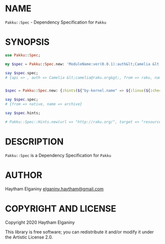 NAME
====
`Pakku::Spec` - Dependency Specification for `Pakku`

SYNOPSIS
========
```raku
use Pakku::Spec;

my $spec = Pakku::Spec.new: 'ModuleName:ver(0.0.1):auth&lt;Camelia &lt;camelia@raku.org&gt;&gt;:api&lt;&gt;';

say $spec.spec;
# {api => , auth => Camelia &lt;camelia@raku.org&gt;, from => raku, name => ModuleName, ver => 0.0.1}


$spec = Pakku::Spec.new: {:hints(${"by-kernel.name" => ${:linux(${:checksum(${"sha-256" => "E6836E32802555593AEDAFE1CC00752CBDA"}), :target("resources/libraries/"), :url("http://raku.org/")})}}), :name("archive:from&lt;native&gt;")};

say $spec.spec;
# {from => native, name => archive}

say $spec.hints;

# Pakku::Spec::Hints.new(url => "http://raku.org/", target => "resources/libraries/", checksum => Pakku::Spec::Hints::Checksum.new(type => "sha-256", hash => "E6836E32802555593AEDAFE1CC00752CBDA"), source => Pakku::Spec::Hints::Source)

```

DESCRIPTION
===========
`Pakku::Spec` is a Dependency Specification for `Pakku`

AUTHOR
======
Haytham Elganiny <elganiny.haytham@gmail.com>

COPYRIGHT AND LICENSE
=====================
Copyright 2020 Haytham Elganiny

This library is free software; you can redistribute it and/or modify it under the Artistic License 2.0.

